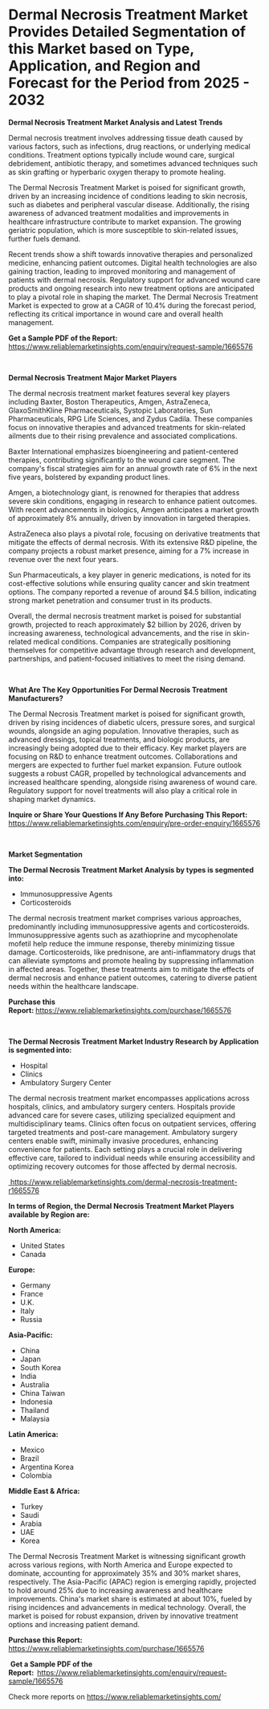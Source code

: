 <p><h1>Dermal Necrosis Treatment Market Provides Detailed Segmentation of this Market based on Type, Application, and Region and Forecast for the Period from 2025 - 2032</h1></p><p><strong>Dermal Necrosis Treatment Market Analysis and Latest Trends</strong></p>
<p><p>Dermal necrosis treatment involves addressing tissue death caused by various factors, such as infections, drug reactions, or underlying medical conditions. Treatment options typically include wound care, surgical debridement, antibiotic therapy, and sometimes advanced techniques such as skin grafting or hyperbaric oxygen therapy to promote healing. </p><p>The Dermal Necrosis Treatment Market is poised for significant growth, driven by an increasing incidence of conditions leading to skin necrosis, such as diabetes and peripheral vascular disease. Additionally, the rising awareness of advanced treatment modalities and improvements in healthcare infrastructure contribute to market expansion. The growing geriatric population, which is more susceptible to skin-related issues, further fuels demand. </p><p>Recent trends show a shift towards innovative therapies and personalized medicine, enhancing patient outcomes. Digital health technologies are also gaining traction, leading to improved monitoring and management of patients with dermal necrosis. Regulatory support for advanced wound care products and ongoing research into new treatment options are anticipated to play a pivotal role in shaping the market. The Dermal Necrosis Treatment Market is expected to grow at a CAGR of 10.4% during the forecast period, reflecting its critical importance in wound care and overall health management.</p></p>
<p><strong>Get a Sample PDF of the Report:&nbsp;</strong> <a href="https://www.reliablemarketinsights.com/enquiry/request-sample/1665576?utm_campaign=2396&utm_medium=2&utm_source=Github&utm_content=ia&utm_term=03032025&utm_id=dermal-necrosis-treatment">https://www.reliablemarketinsights.com/enquiry/request-sample/1665576</a></p>
<p>&nbsp;</p>
<p><strong>Dermal Necrosis Treatment Major Market Players</strong></p>
<p><p>The dermal necrosis treatment market features several key players including Baxter, Boston Therapeutics, Amgen, AstraZeneca, GlaxoSmithKline Pharmaceuticals, Systopic Laboratories, Sun Pharmaceuticals, RPG Life Sciences, and Zydus Cadila. These companies focus on innovative therapies and advanced treatments for skin-related ailments due to their rising prevalence and associated complications.</p><p>Baxter International emphasizes bioengineering and patient-centered therapies, contributing significantly to the wound care segment. The company's fiscal strategies aim for an annual growth rate of 6% in the next five years, bolstered by expanding product lines.</p><p>Amgen, a biotechnology giant, is renowned for therapies that address severe skin conditions, engaging in research to enhance patient outcomes. With recent advancements in biologics, Amgen anticipates a market growth of approximately 8% annually, driven by innovation in targeted therapies.</p><p>AstraZeneca also plays a pivotal role, focusing on derivative treatments that mitigate the effects of dermal necrosis. With its extensive R&D pipeline, the company projects a robust market presence, aiming for a 7% increase in revenue over the next four years.</p><p>Sun Pharmaceuticals, a key player in generic medications, is noted for its cost-effective solutions while ensuring quality cancer and skin treatment options. The company reported a revenue of around $4.5 billion, indicating strong market penetration and consumer trust in its products.</p><p>Overall, the dermal necrosis treatment market is poised for substantial growth, projected to reach approximately $2 billion by 2026, driven by increasing awareness, technological advancements, and the rise in skin-related medical conditions. Companies are strategically positioning themselves for competitive advantage through research and development, partnerships, and patient-focused initiatives to meet the rising demand.</p></p>
<p>&nbsp;</p>
<p><strong>What Are The Key Opportunities For Dermal Necrosis Treatment Manufacturers?</strong></p>
<p><p>The Dermal Necrosis Treatment market is poised for significant growth, driven by rising incidences of diabetic ulcers, pressure sores, and surgical wounds, alongside an aging population. Innovative therapies, such as advanced dressings, topical treatments, and biologic products, are increasingly being adopted due to their efficacy. Key market players are focusing on R&D to enhance treatment outcomes. Collaborations and mergers are expected to further fuel market expansion. Future outlook suggests a robust CAGR, propelled by technological advancements and increased healthcare spending, alongside rising awareness of wound care. Regulatory support for novel treatments will also play a critical role in shaping market dynamics.</p></p>
<p><strong>Inquire or Share Your Questions If Any Before Purchasing This Report:</strong> <a href="https://www.reliablemarketinsights.com/enquiry/pre-order-enquiry/1665576?utm_campaign=2396&utm_medium=2&utm_source=Github&utm_content=ia&utm_term=03032025&utm_id=dermal-necrosis-treatment">https://www.reliablemarketinsights.com/enquiry/pre-order-enquiry/1665576</a></p>
<p>&nbsp;</p>
<p><strong>Market Segmentation</strong></p>
<p><strong>The Dermal Necrosis Treatment Market Analysis by types is segmented into:</strong></p>
<p><ul><li>Immunosuppressive Agents</li><li>Corticosteroids</li></ul></p>
<p><p>The dermal necrosis treatment market comprises various approaches, predominantly including immunosuppressive agents and corticosteroids. Immunosuppressive agents such as azathioprine and mycophenolate mofetil help reduce the immune response, thereby minimizing tissue damage. Corticosteroids, like prednisone, are anti-inflammatory drugs that can alleviate symptoms and promote healing by suppressing inflammation in affected areas. Together, these treatments aim to mitigate the effects of dermal necrosis and enhance patient outcomes, catering to diverse patient needs within the healthcare landscape.</p></p>
<p><strong>Purchase this Report:&nbsp;</strong><a href="https://www.reliablemarketinsights.com/purchase/1665576?utm_campaign=2396&utm_medium=2&utm_source=Github&utm_content=ia&utm_term=03032025&utm_id=dermal-necrosis-treatment">https://www.reliablemarketinsights.com/purchase/1665576</a></p>
<p>&nbsp;</p>
<p><strong>The Dermal Necrosis Treatment Market Industry Research by Application is segmented into:</strong></p>
<p><ul><li>Hospital</li><li>Clinics</li><li>Ambulatory Surgery Center</li></ul></p>
<p><p>The dermal necrosis treatment market encompasses applications across hospitals, clinics, and ambulatory surgery centers. Hospitals provide advanced care for severe cases, utilizing specialized equipment and multidisciplinary teams. Clinics often focus on outpatient services, offering targeted treatments and post-care management. Ambulatory surgery centers enable swift, minimally invasive procedures, enhancing convenience for patients. Each setting plays a crucial role in delivering effective care, tailored to individual needs while ensuring accessibility and optimizing recovery outcomes for those affected by dermal necrosis.</p></p>
<p><a href="https://www.reliablemarketinsights.com/dermal-necrosis-treatment-r1665576?utm_campaign=2396&utm_medium=2&utm_source=Github&utm_content=ia&utm_term=03032025&utm_id=dermal-necrosis-treatment">&nbsp;https://www.reliablemarketinsights.com/dermal-necrosis-treatment-r1665576</a></p>
<p><strong>In terms of Region, the Dermal Necrosis Treatment Market Players available by Region are:</strong></p>
<p>
    <p> <strong> North America: </strong>
        <ul>
            <li>United States</li>
            <li>Canada</li>
        </ul>
        </p> 
    <p> <strong> Europe: </strong>
        <ul>
            <li>Germany</li>
            <li>France</li>
            <li>U.K.</li>
            <li>Italy</li>
            <li>Russia</li>
        </ul>
        </p> 
    <p> <strong> Asia-Pacific: </strong>
        <ul>
            <li>China</li>
            <li>Japan</li>
            <li>South Korea</li>
            <li>India</li>
            <li>Australia</li>
            <li>China Taiwan</li>
            <li>Indonesia</li>
            <li>Thailand</li>
            <li>Malaysia</li>
        </ul>
        </p> 
    <p> <strong> Latin America: </strong>
        <ul>
            <li>Mexico</li>
            <li>Brazil</li>
            <li>Argentina Korea</li>
            <li>Colombia</li>
        </ul>
        </p> 
    <p> <strong> Middle East & Africa: </strong>
        <ul>
            <li>Turkey</li>
            <li>Saudi</li>
            <li>Arabia</li>
            <li>UAE</li>
            <li>Korea</li>
        </ul>
    </p>
    </p>
<p><p>The Dermal Necrosis Treatment Market is witnessing significant growth across various regions, with North America and Europe expected to dominate, accounting for approximately 35% and 30% market shares, respectively. The Asia-Pacific (APAC) region is emerging rapidly, projected to hold around 25% due to increasing awareness and healthcare improvements. China's market share is estimated at about 10%, fueled by rising incidences and advancements in medical technology. Overall, the market is poised for robust expansion, driven by innovative treatment options and increasing patient demand.</p></p>
<p><strong>Purchase this Report: </strong><a href="https://www.reliablemarketinsights.com/purchase/1665576?utm_campaign=2396&utm_medium=2&utm_source=Github&utm_content=ia&utm_term=03032025&utm_id=dermal-necrosis-treatment">https://www.reliablemarketinsights.com/purchase/1665576</a></p>
<p>&nbsp;<strong>Get a Sample PDF of the Report:&nbsp;&nbsp;</strong><a href="https://www.reliablemarketinsights.com/enquiry/request-sample/1665576?utm_campaign=2396&utm_medium=2&utm_source=Github&utm_content=ia&utm_term=03032025&utm_id=dermal-necrosis-treatment">https://www.reliablemarketinsights.com/enquiry/request-sample/1665576</a></p>
<p><strong></strong></p>
<p>Check more reports on <a href="https://www.reliablemarketinsights.com/?utm_campaign=2396&utm_medium=2&utm_source=Github&utm_content=ia&utm_term=03032025&utm_id=dermal-necrosis-treatment">https://www.reliablemarketinsights.com/</a></p>